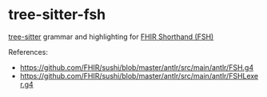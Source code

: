 # tree-sitter-fsh

[tree-sitter](https://github.com/tree-sitter/tree-sitter) grammar and highlighting for [FHIR Shorthand (FSH)](https://build.fhir.org/ig/HL7/fhir-shorthand/index.html)

References:

- https://github.com/FHIR/sushi/blob/master/antlr/src/main/antlr/FSH.g4
- https://github.com/FHIR/sushi/blob/master/antlr/src/main/antlr/FSHLexer.g4
